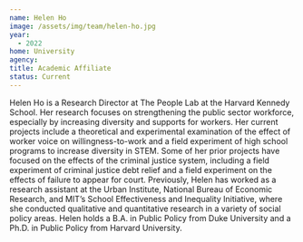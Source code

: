 ```yaml
---
name: Helen Ho
image: /assets/img/team/helen-ho.jpg
year:
  - 2022
home: University
agency:
title: Academic Affiliate
status: Current
---
```

Helen Ho is a Research Director at The People Lab at the Harvard Kennedy School. Her research focuses on strengthening the public sector workforce, especially by increasing diversity and supports for workers. Her current projects include a theoretical and experimental examination of the effect of worker voice on willingness-to-work and a field experiment of high school programs to increase diversity in STEM. Some of her prior projects have focused on the effects of the criminal justice system, including a field experiment of criminal justice debt relief and a field experiment on the effects of failure to appear for court. Previously, Helen has worked as a research assistant at the Urban Institute, National Bureau of Economic Research, and MIT’s School Effectiveness and Inequality Initiative, where she conducted qualitative and quantitative research in a variety of social policy areas. Helen holds a B.A. in Public Policy from Duke University and a Ph.D. in Public Policy from Harvard University.
